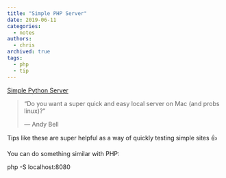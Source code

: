 ```yaml
---
title: "Simple PHP Server"
date: 2019-06-11
categories:
  - notes
authors:
  - chris
archived: true
tags:
  - php
  - tip
---
```


[Simple Python Server](https://andy-bell.design/notes/191/)

> “Do you want a super quick and easy local server on Mac (and probs linux)?”
>
> &mdash; Andy Bell

Tips like these are super helpful as a way of quickly testing simple sites 👍

You can do something similar with PHP:

php -S localhost:8080

